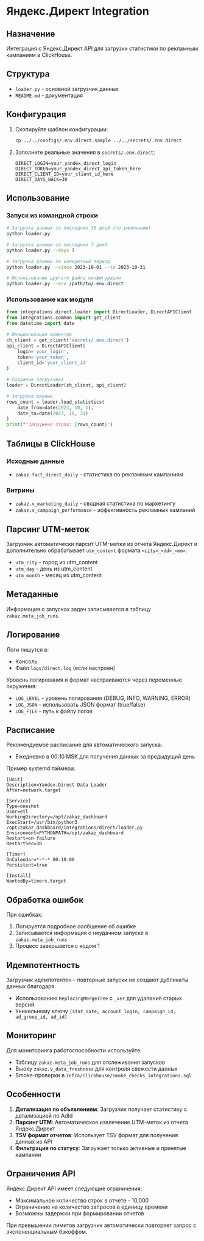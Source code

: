 # Яндекс.Директ Integration

## Назначение

Интеграция с Яндекс.Директ API для загрузки статистики по рекламным кампаниям в ClickHouse.

## Структура

- `loader.py` - основной загрузчик данных
- `README.md` - документация

## Конфигурация

1. Скопируйте шаблон конфигурации:
   ```bash
   cp ../../configs/.env.direct.sample ../../secrets/.env.direct
   ```

2. Заполните реальные значения в `secrets/.env.direct`:
   ```
   DIRECT_LOGIN=your_yandex_direct_login
   DIRECT_TOKEN=your_yandex_direct_api_token_here
   DIRECT_CLIENT_ID=your_client_id_here
   DIRECT_DAYS_BACK=30
   ```

## Использование

### Запуск из командной строки

```bash
# Загрузка данных за последние 30 дней (по умолчанию)
python loader.py

# Загрузка данных за последние 7 дней
python loader.py --days 7

# Загрузка данных за конкретный период
python loader.py --since 2023-10-01 --to 2023-10-31

# Использование другого файла конфигурации
python loader.py --env /path/to/.env.direct
```

### Использование как модуля

```python
from integrations.direct.loader import DirectLoader, DirectAPIClient
from integrations.common import get_client
from datetime import date

# Инициализация клиентов
ch_client = get_client('secrets/.env.direct')
api_client = DirectAPIClient(
    login='your_login',
    token='your_token',
    client_id='your_client_id'
)

# Создание загрузчика
loader = DirectLoader(ch_client, api_client)

# Загрузка данных
rows_count = loader.load_statistics(
    date_from=date(2023, 10, 1), 
    date_to=date(2023, 10, 31)
)
print(f"Загружено строк: {rows_count}")
```

## Таблицы в ClickHouse

### Исходные данные

- `zakaz.fact_direct_daily` - статистика по рекламным кампаниям

### Витрины

- `zakaz.v_marketing_daily` - сводная статистика по маркетингу
- `zakaz.v_campaign_performance` - эффективность рекламных кампаний

## Парсинг UTM-меток

Загрузчик автоматически парсит UTM-метки из отчета Яндекс.Директ и дополнительно обрабатывает `utm_content` формата `<city>_<dd>_<mm>`:

- `utm_city` - город из utm_content
- `utm_day` - день из utm_content
- `utm_month` - месяц из utm_content

## Метаданные

Информация о запусках задач записывается в таблицу `zakaz.meta_job_runs`.

## Логирование

Логи пишутся в:
- Консоль
- Файл `logs/direct.log` (если настроен)

Уровень логирования и формат настраиваются через переменные окружения:
- `LOG_LEVEL` - уровень логирования (DEBUG, INFO, WARNING, ERROR)
- `LOG_JSON` - использовать JSON формат (true/false)
- `LOG_FILE` - путь к файлу логов

## Расписание

Рекомендуемое расписание для автоматического запуска:
- Ежедневно в 00:10 MSK для получения данных за предыдущий день

Пример systemd таймера:
```
[Unit]
Description=Yandex.Direct Data Loader
After=network.target

[Service]
Type=oneshot
User=etl
WorkingDirectory=/opt/zakaz_dashboard
ExecStart=/usr/bin/python3 /opt/zakaz_dashboard/integrations/direct/loader.py
Environment=PYTHONPATH=/opt/zakaz_dashboard
Restart=on-failure
RestartSec=30

[Timer]
OnCalendar=*-*-* 00:10:00
Persistent=true

[Install]
WantedBy=timers.target
```

## Обработка ошибок

При ошибках:
1. Логируется подробное сообщение об ошибке
2. Записывается информация о неудачном запуске в `zakaz.meta_job_runs`
3. Процесс завершается с кодом 1

## Идемпотентность

Загрузчик идемпотентен - повторные запуски не создают дубликаты данных благодаря:
- Использованию `ReplacingMergeTree` с `_ver` для удаления старых версий
- Уникальному ключу `(stat_date, account_login, campaign_id, ad_group_id, ad_id)`

## Мониторинг

Для мониторинга работоспособности используйте:
- Таблицу `zakaz.meta_job_runs` для отслеживания запусков
- Вьюху `zakaz.v_data_freshness` для контроля свежести данных
- Smoke-проверки в `infra/clickhouse/smoke_checks_integrations.sql`

## Особенности

1. **Детализация по объявлениям**: Загрузчик получает статистику с детализацией по AdId
2. **Парсинг UTM**: Автоматическое извлечение UTM-меток из отчета Яндекс.Директ
3. **TSV формат отчетов**: Использует TSV формат для получения данных из API
4. **Фильтрация по статусу**: Загружает только активные и принятые кампании

## Ограничения API

Яндекс.Директ API имеет следующие ограничения:
- Максимальное количество строк в отчете - 10,000
- Ограничение на количество запросов в единицу времени
- Возможны задержки при формировании отчетов

При превышении лимитов загрузчик автоматически повторяет запрос с экспоненциальным бэкоффом.